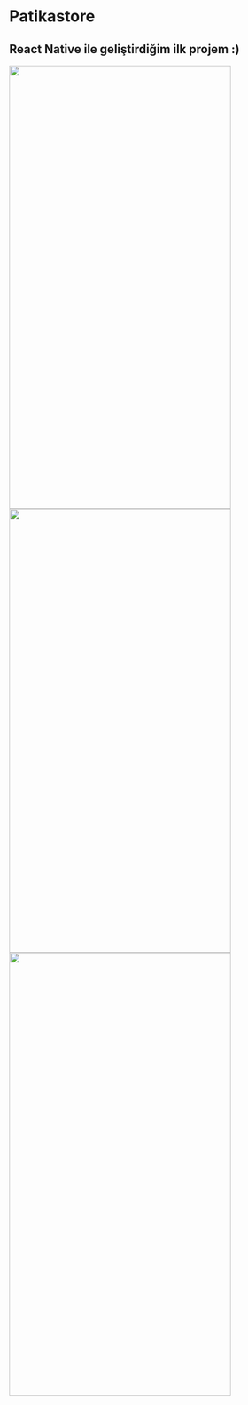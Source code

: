 # Patikastore
## React Native ile geliştirdiğim ilk projem :)

<img src="https://user-images.githubusercontent.com/69719126/177023865-0ff6b219-afab-4ddc-98d5-a04d3f7208f4.png" height="800px" width="400px"/>
<br>
<img src="https://user-images.githubusercontent.com/69719126/177024040-0698cd04-7eb5-4fac-af11-c563185e557c.png" height="800px" width="400px"/>
<br>
<img src="https://user-images.githubusercontent.com/69719126/177024050-993a7a93-16b7-47d2-b8a0-e4ac1bad7f3b.png" height="800px" width="400px"/>
